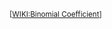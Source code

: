 <sub>\[[WIKI:Binomial Coefficient](https://en.wikipedia.org/w/index.php?title=Binomial_coefficient&oldid=1152175128)\]</sub>